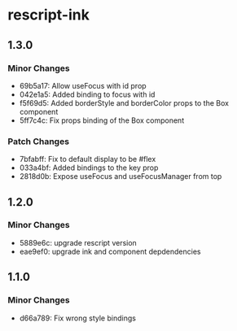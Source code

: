 # rescript-ink

## 1.3.0

### Minor Changes

- 69b5a17: Allow useFocus with id prop
- 042e1a5: Added binding to focus with id
- f5f69d5: Added borderStyle and borderColor props to the Box component
- 5ff7c4c: Fix props binding of the Box component

### Patch Changes

- 7bfabff: Fix to default display to be #flex
- 033a4bf: Added bindings to the key prop
- 2818d0b: Expose useFocus and useFocusManager from top

## 1.2.0

### Minor Changes

- 5889e6c: upgrade rescript version
- eae9ef0: upgrade ink and component depdendencies

## 1.1.0

### Minor Changes

- d66a789: Fix wrong style bindings
